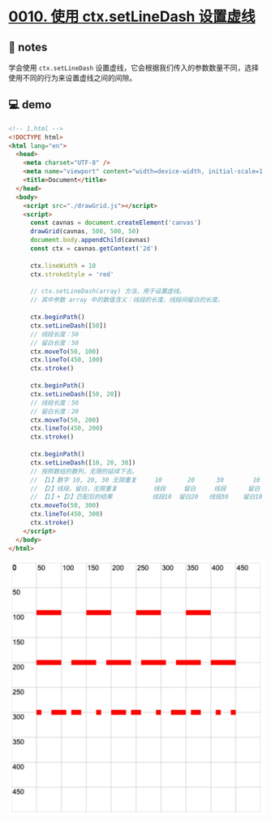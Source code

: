 # [0010. 使用 ctx.setLineDash 设置虚线](https://github.com/Tdahuyou/canvas/tree/main/0010.%20%E4%BD%BF%E7%94%A8%20ctx.setLineDash%20%E8%AE%BE%E7%BD%AE%E8%99%9A%E7%BA%BF)

## 📒 notes

学会使用 `ctx.setLineDash` 设置虚线，它会根据我们传入的参数数量不同，选择使用不同的行为来设置虚线之间的间隙。

## 💻 demo

```html
<!-- 1.html -->
<!DOCTYPE html>
<html lang="en">
  <head>
    <meta charset="UTF-8" />
    <meta name="viewport" content="width=device-width, initial-scale=1.0" />
    <title>Document</title>
  </head>
  <body>
    <script src="./drawGrid.js"></script>
    <script>
      const cavnas = document.createElement('canvas')
      drawGrid(cavnas, 500, 500, 50)
      document.body.appendChild(cavnas)
      const ctx = cavnas.getContext('2d')

      ctx.lineWidth = 10
      ctx.strokeStyle = 'red'

      // ctx.setLineDash(array) 方法，用于设置虚线。
      // 其中参数 array 中的数值含义：线段的长度、线段间留白的长度。

      ctx.beginPath()
      ctx.setLineDash([50])
      // 线段长度：50
      // 留白长度：50
      ctx.moveTo(50, 100)
      ctx.lineTo(450, 100)
      ctx.stroke()

      ctx.beginPath()
      ctx.setLineDash([50, 20])
      // 线段长度：50
      // 留白长度：20
      ctx.moveTo(50, 200)
      ctx.lineTo(450, 200)
      ctx.stroke()

      ctx.beginPath()
      ctx.setLineDash([10, 20, 30])
      // 按照数组的数列，无限的延续下去。
      // 【1】数字 10, 20, 30 无限重复     10       20      30        10       20       30        10       20  ...
      // 【2】线段、留白，无限重复          线段     留白     线段      留白      线段      留白      线段      留白  ...
      // 【1】+【2】匹配后的结果           线段10  留白20   线段30    留白10    线段20    留白30    线段10    留白20 ...
      ctx.moveTo(50, 300)
      ctx.lineTo(450, 300)
      ctx.stroke()
    </script>
  </body>
</html>
```

![](md-imgs/2024-10-03-23-08-48.png)
